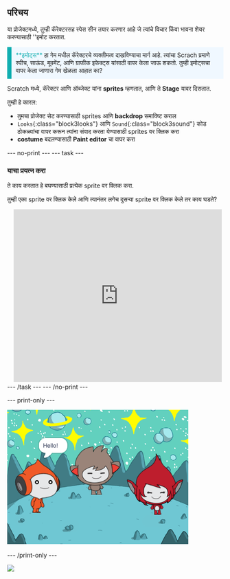 ## परिचय

या प्रोजेक्टमध्ये, तुम्ही कॅरेक्टरसह स्पेस सीन तयार करणार आहे जे त्यांचे विचार किंवा भावना शेयर करण्यासाठी ''इमोट करतात.

<p style="border-left: solid; border-width:10px; border-color: #0faeb0; background-color: aliceblue; padding: 10px;">
<span style="color: #0faeb0">**इमोट्स**</span> हा गेम मधील कॅरेक्टरचे व्यक्तीमत्व दाखविण्याचा मार्ग आहे. त्यांचा Scrach प्रमाणे स्पीच, साऊंड, मूवमेंट, आणि ग्राफीक इफेक्ट्स यांसाठी वापर केला जाऊ शकतो. तुम्ही इमोट्सचा वापर केला जाणारा गेम खेळला आहात का?
</p>

Scratch मध्ये, कॅरेक्टर आणि ऑब्जेक्ट यांना **sprites** म्हणतात, आणि ते **Stage** यावर दिसतात.

तुम्ही हे कारल:
+ तुमचा प्रोजेक्ट सेट करण्यासाठी sprites आणि **backdrop** समाविष्ट कराल
+ `Looks`{:class="block3looks"} आणि `Sound`{:class="block3sound"} कोड ठोकळ्यांचा वापर करून त्यांना संवाद करता येण्यासाठी sprites वर क्लिक करा
+ **costume** बदलण्यासाठी **Paint editor** चा वापर करा

--- no-print ---
--- task ---
### याचा प्रयत्न करा
<div style="display: flex; flex-wrap: wrap">
<div style="flex-basis: 175px; flex-grow: 1">  
ते काय करतात हे बघण्यासाठी प्रत्येक sprite वर क्लिक करा. 

तुम्ही एका sprite वर क्लिक केले आणि त्यानंतर लगेच दुसऱ्या sprite वर क्लिक केले तर काय घडते?
</div>
<div class="scratch-preview" style="margin-left: 15px;">
  <iframe allowtransparency="true" width="485" height="402" src="https://scratch.mit.edu/projects/embed/658230195/?autostart=false" frameborder="0"></iframe>
</div>
</div>
--- /task ---
--- /no-print ---

--- print-only ---

![पूर्ण झालेला प्रोजेक्ट.](images/showcase_static.png)

--- /print-only ---

![](https://code.org/api/hour/begin_raspi_space.png)

